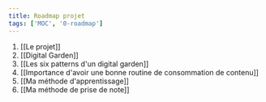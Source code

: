 ```yaml
---
title: Roadmap projet
tags: ['MOC', '0-roadmap']
---
```



1. [[Le projet]]
2. [[Digital Garden]]
3. [[Les six patterns d'un digital garden]]
4. [[Importance d'avoir une bonne routine de consommation de contenu]]
5. [[Ma méthode d'apprentissage]]
6. [[Ma méthode de prise de note]]